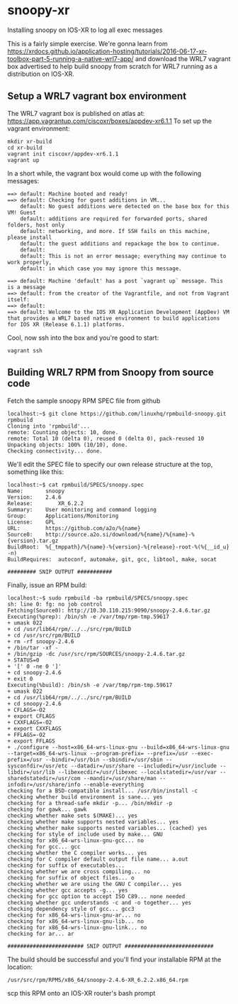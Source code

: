 # snoopy-xr
Installing snoopy on IOS-XR to log all exec messages

This is a fairly simple exercise.
We're gonna learn from https://xrdocs.github.io/application-hosting/tutorials/2016-06-17-xr-toolbox-part-5-running-a-native-wrl7-app/  and download the WRL7 vagrant box advertised to help build snoopy from scratch for WRL7 running as a distribution on IOS-XR.

## Setup a WRL7 vagrant box environment

The WRL7 vagrant box is published on atlas at:  <https://app.vagrantup.com/ciscoxr/boxes/appdev-xr6.1.1>
To set up the vagrant environment:

```
mkdir xr-build
cd xr-build
vagrant init ciscoxr/appdev-xr6.1.1
vagrant up
```
In a short while, the vagrant box would come up with the following messages:

```
==> default: Machine booted and ready!
==> default: Checking for guest additions in VM...
    default: No guest additions were detected on the base box for this VM! Guest
    default: additions are required for forwarded ports, shared folders, host only
    default: networking, and more. If SSH fails on this machine, please install
    default: the guest additions and repackage the box to continue.
    default: 
    default: This is not an error message; everything may continue to work properly,
    default: in which case you may ignore this message.

==> default: Machine 'default' has a post `vagrant up` message. This is a message
==> default: from the creator of the Vagrantfile, and not from Vagrant itself:
==> default: 
==> default: Welcome to the IOS XR Application Development (AppDev) VM that provides a WRL7 based native environment to build applications for IOS XR (Release 6.1.1) platforms. 
```

Cool, now ssh into the box and you're good to start:

```
vagrant ssh
```

## Building WRL7 RPM from Snoopy from source code

Fetch the sample snoopy RPM SPEC file from github

```
localhost:~$ git clone https://github.com/linuxhq/rpmbuild-snoopy.git rpmbuild
Cloning into 'rpmbuild'...
remote: Counting objects: 10, done.
remote: Total 10 (delta 0), reused 0 (delta 0), pack-reused 10
Unpacking objects: 100% (10/10), done.
Checking connectivity... done.
```

We'll edit the SPEC file to specify our own release structure at the top, something like this:

```
localhost:~$ cat rpmbuild/SPECS/snoopy.spec
Name:		snoopy
Version:	2.4.6
Release:        XR_6.2.2	
Summary:	User monitoring and command logging
Group:		Applications/Monitoring
License:	GPL
URL:		https://github.com/a2o/%{name}
Source0:	http://source.a2o.si/download/%{name}/%{name}-%{version}.tar.gz
BuildRoot:	%{_tmppath}/%{name}-%{version}-%{release}-root-%(%{__id_u} -n)
BuildRequires:  autoconf, automake, git, gcc, libtool, make, socat

######### SNIP OUTPUT ###########

```


Finally, issue an RPM build:

```
localhost:~$ sudo rpmbuild -ba rpmbuild/SPECS/snoopy.spec
sh: line 0: fg: no job control
Fetching(Source0): http://10.30.110.215:9090/snoopy-2.4.6.tar.gz
Executing(%prep): /bin/sh -e /var/tmp/rpm-tmp.59617
+ umask 022
+ cd /usr/lib64/rpm/../../src/rpm/BUILD
+ cd /usr/src/rpm/BUILD
+ rm -rf snoopy-2.4.6
+ /bin/tar -xf -
+ /bin/gzip -dc /usr/src/rpm/SOURCES/snoopy-2.4.6.tar.gz
+ STATUS=0
+ '[' 0 -ne 0 ']'
+ cd snoopy-2.4.6
+ exit 0
Executing(%build): /bin/sh -e /var/tmp/rpm-tmp.59617
+ umask 022
+ cd /usr/lib64/rpm/../../src/rpm/BUILD
+ cd snoopy-2.4.6
+ CFLAGS=-O2
+ export CFLAGS
+ CXXFLAGS=-O2
+ export CXXFLAGS
+ FFLAGS=-O2
+ export FFLAGS
+ ./configure --host=x86_64-wrs-linux-gnu --build=x86_64-wrs-linux-gnu --target=x86_64-wrs-linux --program-prefix= --prefix=/usr --exec-prefix=/usr --bindir=/usr/bin --sbindir=/usr/sbin --sysconfdir=/usr/etc --datadir=/usr/share --includedir=/usr/include --libdir=/usr/lib --libexecdir=/usr/libexec --localstatedir=/usr/var --sharedstatedir=/usr/com --mandir=/usr/share/man --infodir=/usr/share/info --enable-everything
checking for a BSD-compatible install... /usr/bin/install -c
checking whether build environment is sane... yes
checking for a thread-safe mkdir -p... /bin/mkdir -p
checking for gawk... gawk
checking whether make sets $(MAKE)... yes
checking whether make supports nested variables... yes
checking whether make supports nested variables... (cached) yes
checking for style of include used by make... GNU
checking for x86_64-wrs-linux-gnu-gcc... no
checking for gcc... gcc
checking whether the C compiler works... yes
checking for C compiler default output file name... a.out
checking for suffix of executables... 
checking whether we are cross compiling... no
checking for suffix of object files... o
checking whether we are using the GNU C compiler... yes
checking whether gcc accepts -g... yes
checking for gcc option to accept ISO C89... none needed
checking whether gcc understands -c and -o together... yes
checking dependency style of gcc... gcc3
checking for x86_64-wrs-linux-gnu-ar... no
checking for x86_64-wrs-linux-gnu-lib... no
checking for x86_64-wrs-linux-gnu-link... no
checking for ar... ar

######################## SNIP OUTPUT ############################
```


The build should be successful and you'll find your installable RPM at the location:

```
/usr/src/rpm/RPMS/x86_64/snoopy-2.4.6-XR_6.2.2.x86_64.rpm
```

scp this RPM onto an IOS-XR router's bash prompt








